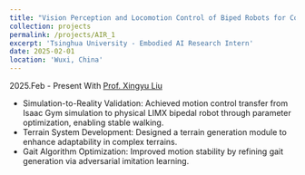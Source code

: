 ```yaml
---
title: "Vision Perception and Locomotion Control of Biped Robots for Complex Terrain"
collection: projects
permalink: /projects/AIR_1
excerpt: 'Tsinghua University - Embodied AI Research Intern'
date: 2025-02-01
location: 'Wuxi, China'
---
```

2025.Feb - Present
With [Prof. Xingyu Liu](https://xingyul.github.io/) 
* Simulation-to-Reality Validation: Achieved motion control transfer from Isaac Gym simulation to physical LIMX bipedal robot through parameter optimization, enabling stable walking. 
* Terrain System Development: Designed a terrain generation module to enhance adaptability in complex terrains. 
* Gait Algorithm Optimization: Improved motion stability by refining gait generation via adversarial imitation learning. 
